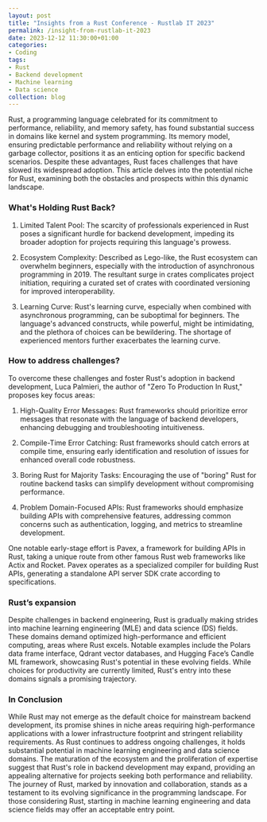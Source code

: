 ```yaml
---
layout: post
title: "Insights from a Rust Conference - Rustlab IT 2023"
permalink: /insight-from-rustlab-it-2023
date: 2023-12-12 11:30:00+01:00
categories:
- Coding
tags:
- Rust
- Backend development
- Machine learning
- Data science
collection: blog
---
```


Rust, a programming language celebrated for its commitment to performance, reliability, and memory safety, has found substantial success in domains like kernel and system programming. Its memory model, ensuring predictable performance and reliability without relying on a garbage collector, positions it as an enticing option for specific backend scenarios. Despite these advantages, Rust faces challenges that have slowed its widespread adoption. This article delves into the potential niche for Rust, examining both the obstacles and prospects within this dynamic landscape.

### What's Holding Rust Back?

1. Limited Talent Pool:
   The scarcity of professionals experienced in Rust poses a significant hurdle for backend development, impeding its broader adoption for projects requiring this language's prowess.

2. Ecosystem Complexity:
   Described as Lego-like, the Rust ecosystem can overwhelm beginners, especially with the introduction of asynchronous programming in 2019. The resultant surge in crates complicates project initiation, requiring a curated set of crates with coordinated versioning for improved interoperability.

3. Learning Curve:
   Rust's learning curve, especially when combined with asynchronous programming, can be suboptimal for beginners. The language's advanced constructs, while powerful, might be intimidating, and the plethora of choices can be bewildering. The shortage of experienced mentors further exacerbates the learning curve.

### How to address challenges?

To overcome these challenges and foster Rust's adoption in backend development, Luca Palmieri, the author of "Zero To Production In Rust," proposes key focus areas:

1. High-Quality Error Messages:
   Rust frameworks should prioritize error messages that resonate with the language of backend developers, enhancing debugging and troubleshooting intuitiveness.

2. Compile-Time Error Catching:
   Rust frameworks should catch errors at compile time, ensuring early identification and resolution of issues for enhanced overall code robustness.

3. Boring Rust for Majority Tasks:
   Encouraging the use of "boring" Rust for routine backend tasks can simplify development without compromising performance.

4. Problem Domain-Focused APIs:
   Rust frameworks should emphasize building APIs with comprehensive features, addressing common concerns such as authentication, logging, and metrics to streamline development.

One notable early-stage effort is Pavex, a framework for building APIs in Rust, taking a unique route from other famous Rust web frameworks like Actix and Rocket. Pavex operates as a specialized compiler for building Rust APIs, generating a standalone API server SDK crate according to specifications.

### Rust’s expansion

Despite challenges in backend engineering, Rust is gradually making strides into machine learning engineering (MLE) and data science (DS) fields. These domains demand optimized high-performance and efficient computing, areas where Rust excels. Notable examples include the Polars data frame interface, Qdrant vector databases,  and Hugging Face’s Candle ML framework, showcasing Rust's potential in these evolving fields. While choices for productivity are currently limited, Rust's entry into these domains signals a promising trajectory.

### In Conclusion

While Rust may not emerge as the default choice for mainstream backend development, its promise shines in niche areas requiring high-performance applications with a lower infrastructure footprint and stringent reliability requirements. As Rust continues to address ongoing challenges, it holds substantial potential in machine learning engineering and data science domains. The maturation of the ecosystem and the proliferation of expertise suggest that Rust's role in backend development may expand, providing an appealing alternative for projects seeking both performance and reliability. The journey of Rust, marked by innovation and collaboration, stands as a testament to its evolving significance in the programming landscape. For those considering Rust, starting in machine learning engineering and data science fields may offer an acceptable entry point.

